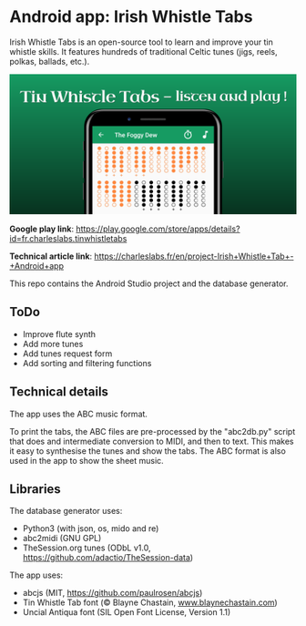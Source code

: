 # Android app: Irish Whistle Tabs

Irish Whistle Tabs is an open-source tool to learn and improve your tin whistle skills. It features hundreds of traditional Celtic tunes (jigs, reels, polkas, ballads, etc.).

![Promo banner](pictures/banner.png)

**Google play link**: https://play.google.com/store/apps/details?id=fr.charleslabs.tinwhistletabs

**Technical article link**: https://charleslabs.fr/en/project-Irish+Whistle+Tab+-+Android+app

This repo contains the Android Studio project and the database generator.

## ToDo

* Improve flute synth
* Add more tunes
* Add tunes request form
* Add sorting and filtering functions

## Technical details

The app uses the ABC music format.

To print the tabs, the ABC files are pre-processed by the "abc2db.py" script that does and intermediate conversion to MIDI, and then to text. This makes it easy to synthesise the tunes and show the tabs. The ABC format is also used in the app to show the sheet music.

## Libraries

The database generator uses:
* Python3 (with json, os, mido and re)
* abc2midi (GNU GPL)
* TheSession.org tunes (ODbL v1.0, https://github.com/adactio/TheSession-data)

The app uses:
* abcjs (MIT, https://github.com/paulrosen/abcjs)
* Tin Whistle Tab font (© Blayne Chastain, www.blaynechastain.com)
* Uncial Antiqua font (SIL Open Font License, Version 1.1)
